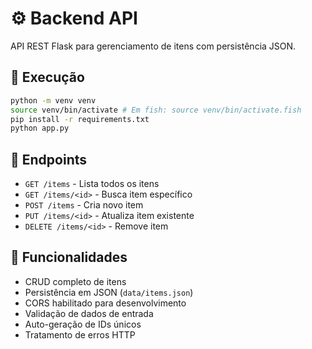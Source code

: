 # ⚙️ Backend API

API REST Flask para gerenciamento de itens com persistência JSON.

## 🚀 Execução

```bash
python -m venv venv
source venv/bin/activate # Em fish: source venv/bin/activate.fish
pip install -r requirements.txt
python app.py
```

## 📡 Endpoints

- `GET /items` - Lista todos os itens
- `GET /items/<id>` - Busca item específico
- `POST /items` - Cria novo item
- `PUT /items/<id>` - Atualiza item existente  
- `DELETE /items/<id>` - Remove item

## 🔧 Funcionalidades

- CRUD completo de itens
- Persistência em JSON (`data/items.json`)
- CORS habilitado para desenvolvimento
- Validação de dados de entrada
- Auto-geração de IDs únicos
- Tratamento de erros HTTP 